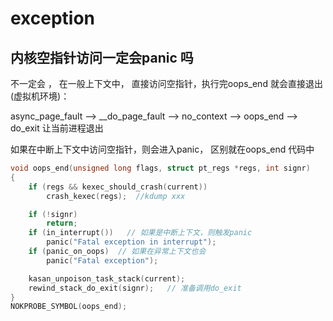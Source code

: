 
exception
===========


## 内核空指针访问一定会panic 吗


不一定会 ， 在一般上下文中， 直接访问空指针，执行完oops_end 就会直接退出(虚拟机环境)：

async_page_fault —> __do_page_fault —> no_context  —> oops_end —> do_exit 让当前进程退出


如果在中断上下文中访问空指针，则会进入panic， 区别就在oops_end 代码中


```C
void oops_end(unsigned long flags, struct pt_regs *regs, int signr)
{
    if (regs && kexec_should_crash(current))
        crash_kexec(regs);  //kdump xxx

    if (!signr)
        return;
    if (in_interrupt())   // 如果是中断上下文，则触发panic
        panic("Fatal exception in interrupt");
    if (panic_on_oops)  // 如果在异常上下文也会
        panic("Fatal exception");

    kasan_unpoison_task_stack(current);
    rewind_stack_do_exit(signr);   // 准备调用do_exit
}
NOKPROBE_SYMBOL(oops_end);
```




